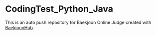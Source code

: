 # CodingTest_Python_Java
This is an auto push repository for Baekjoon Online Judge created with [BaekjoonHub](https://github.com/BaekjoonHub/BaekjoonHub).
